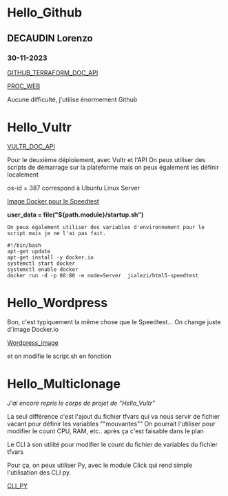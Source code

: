 # Hello_Github
## DECAUDIN Lorenzo
### 30-11-2023

[GITHUB_TERRAFORM_DOC_API](https://registry.terraform.io/providers/integrations/github/latest/docs/resources/repository)


[PROC_WEB](https://medium.com/@vijayalakshmiyvl/how-to-create-github-repository-using-terraform-cd2d4d204605)

Aucune difficulté, j'utilise énormement Github


# Hello_Vultr
[VULTR_DOC_API](https://www.vultr.com/api/)

Pour le deuxième déploiement, avec Vultr et l'API
On peux utiliser des scripts de démarrage sur la plateforme mais on peux également les définir localement

os-id = 387 correspond à Ubuntu Linux Server

[Image Docker pour le Speedtest](https://hub.docker.com/r/jialezi/html5-speedtest)


**user_data = file("${path.module}/startup.sh")**


```
On peux également utiliser des variables d'environnement pour le script mais je ne l'ai pas fait.
```
```
#!/bin/bash
apt-get update
apt-get install -y docker.io
systemctl start docker
systemctl enable docker
docker run -d -p 80:80 -e node=Server  jialezi/html5-speedtest
```
# Hello_Wordpress

Bon, c'est typiquement la même chose que le Speedtest...
On change juste d'image Docker.io

[Wordpress_image](https://hub.docker.com/_/wordpress)

et on modifie le script.sh en fonction

# Hello_Multiclonage

*J'ai encore repris le corps de projet de "Hello_Vultr"*

La seul différence c'est l'ajout du fichier tfvars qui va nous servir de fichier vacant pour définir les variables ""mouvantes""
On pourrait l'utiliser pour modifier le count CPU, RAM, etc.. après ça c'est faisable dans le plan

Le CLI à son utilité pour modifier le count du fichier de variables du fichier tfvars

Pour ça, on peux utiliser Py, avec le module Click qui rend simple l'utilisation des CLI py.

[CLI_PY](https://click.palletsprojects.com/en/7.x/)


